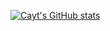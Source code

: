 [![Cayt's GitHub stats](https://github-readme-stats.vercel.app/api?username=cayt-schlichting-solv&layout=compact&theme=nightowl&count_private=true)](https://github.com/cayt-schlichting-solv/github-readme-stats)

<!-- Commenting out as Top Languages cannot work w/ private repos.  I would need to deploy my own Vercel instance: https://github.com/anuraghazra/github-readme-stats#deploy-on-your-own

[![Top Langs](https://github-readme-stats.vercel.app/api/top-langs/?username=cayt-schlichting-solv&layout=compact&theme=nightowl&count_private=true)](https://github.com/cayt-schlichting-solv/github-readme-stats)
-->

<!--
**Cayt-Schlichting-SOLV/Cayt-Schlichting-SOLV** is a ✨ _special_ ✨ repository because its `README.md` (this file) appears on your GitHub profile.

Here are some ideas to get you started:

- 🔭 I’m currently working on ...
- 🌱 I’m currently learning ...
- 👯 I’m looking to collaborate on ...
- 🤔 I’m looking for help with ...
- 💬 Ask me about ...
- 📫 How to reach me: ...
- 😄 Pronouns: ...
- ⚡ Fun fact: ...
-->
